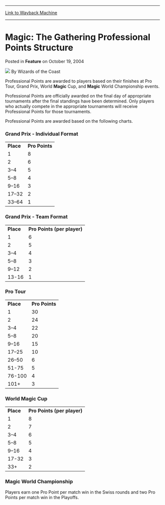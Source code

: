 
---
[Link to Wayback Machine](https://web.archive.org/web/20211017170610/https://magic.wizards.com/en/articles/archive/feature/magic-gathering-professional-points-structure-2004-10-19)

[_metadata_:wayback_url]:- "https://magic.wizards.com/en/articles/archive/feature/magic-gathering-professional-points-structure-2004-10-19"
[_metadata_:wayback_raw_url]:- "https://web.archive.org/web/20211017170610id_/https://magic.wizards.com/en/articles/archive/feature/magic-gathering-professional-points-structure-2004-10-19"
[_metadata_:wayback_capture_timestamp]:- "2021-10-17 17:06:10+00:00"
[_metadata_:description]:- "Professional Points are awarded to players based on their finishes at Pro Tour, Grand Prix, World Magic Cup, and Magic World Championship events. Professional Points are officially awarded on the final day of appropriate tournaments after the final standings have been determined. Only players who actually compete in the appropriate tournaments will receive Professional Points"
[_metadata_:generator]:- "Drupal 7 (http://drupal.org)"
[_metadata_:publish_date]:- "2004-10-19"
---


Magic: The Gathering Professional Points Structure
==================================================



 Posted in **Feature**
 on October 19, 2004 






![](https://media.magic.wizards.com/styles/auth_small/public/images/person/wizards_author.jpg)
By Wizards of the Coast











  
Professional Points are awarded to players based on their finishes at Pro Tour, Grand Prix, World **Magic** Cup, and **Magic** World Championship events. 


Professional Points are officially awarded on the final day of appropriate tournaments after the final standings have been determined. Only players who actually compete in the appropriate tournaments will receive Professional Points for those tournaments.


Professional Points are awarded based on the following charts. 


### Grand Prix - Individual Format




|  |  |
| --- | --- |
| **Place** | **Pro Points** |
| 1 | 8 |
| 2 | 6 |
| 3–4 | 5 |
| 5–8 | 4 |
| 9–16 | 3 |
| 17–32 | 2 |
| 33–64 | 1 |

### Grand Prix - Team Format




|  |  |
| --- | --- |
| **Place** | **Pro Points (per player)** |
| 1 | 6 |
| 2 | 5 |
| 3–4 | 4 |
| 5–8 | 3 |
| 9–12 | 2 |
| 13-16 | 1 |

### Pro Tour




|  |  |
| --- | --- |
| **Place** | **Pro Points** |
| 1 | 30 |
| 2 | 24 |
| 3–4 | 22 |
| 5–8 | 20 |
| 9–16 | 15 |
| 17–25 | 10 |
| 26–50 | 6 |
| 51-75 | 5 |
| 76-100 | 4 |
| 101+ | 3 |

### World Magic Cup




|  |  |
| --- | --- |
| **Place** | **Pro Points (per player)** |
| 1 | 8 |
| 2 | 7 |
| 3–4 | 6 |
| 5–8 | 5 |
| 9–16 | 4 |
| 17-32 | 3 |
| 33+ | 2 |

### Magic World Championship


Players earn one Pro Point per match win in the Swiss rounds and two Pro Points per match win in the Playoffs.







